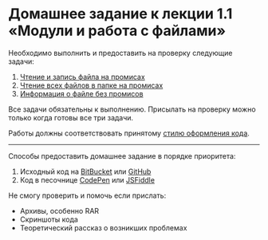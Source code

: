 # Домашнее задание к лекции 1.1 «Модули и работа с файлами»

Необходимо выполнить и предоставить на проверку следующие задачи:

1. [Чтение и запись файла на промисах](file-promise/)
2. [Чтение всех файлов в папке на промисах](read-all/)
3. [Информация о файле без промисов](path-info/)  

Все задачи обязательны к выполнению. Присылать на проверку можно только когда готовы все три задачи.

Работы должны соответствовать принятому [стилю оформления кода](https://github.com/netology-code/codestyle).

---
Способы предоставить домашнее задание в порядке приоритета:

1. Исходный код на [BitBucket](https://bitbucket.org/) или [GitHub](https://github.com/)
2. Код в песочнице [CodePen](http://codepen.io/) или [JSFiddle](https://jsfiddle.net/)

Не смогу проверить и помочь если прислать:

* Архивы, особенно RAR
* Скриншоты кода
* Теоретический рассказ о возникших проблемах
